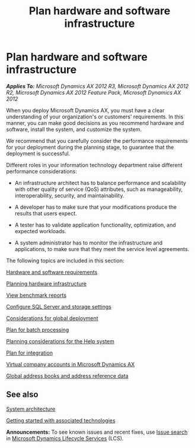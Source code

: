 ﻿---
title: Plan hardware and software infrastructure
TOCTitle: Plan hardware and software infrastructure
ms:assetid: d8904c23-7d93-41d0-bac5-13181dbdad37
ms:mtpsurl: https://technet.microsoft.com/en-us/library/Dd362090(v=AX.60)
ms:contentKeyID: 39555309
ms.date: 04/18/2014
mtps_version: v=AX.60
---

# Plan hardware and software infrastructure 


_**Applies To:** Microsoft Dynamics AX 2012 R3, Microsoft Dynamics AX 2012 R2, Microsoft Dynamics AX 2012 Feature Pack, Microsoft Dynamics AX 2012_

When you deploy Microsoft Dynamics AX, you must have a clear understanding of your organization's or customers' requirements. In this manner, you can make good decisions as you recommend hardware and software, install the system, and customize the system.

We recommend that you carefully consider the performance requirements for your deployment during the planning stage, to guarantee that the deployment is successful.

Different roles in your information technology department raise different performance considerations:

  - An infrastructure architect has to balance performance and scalability with other quality of service (QoS) attributes, such as manageability, interoperability, security, and maintainability.

  - A developer has to make sure that your modifications produce the results that users expect.

  - A tester has to validate application functionality, optimization, and expected workloads.

  - A system administrator has to monitor the infrastructure and applications, to make sure that they meet the service level agreements.

The following topics are included in this section:

[Hardware and software requirements](hardware-and-software-requirements.md)

[Planning hardware infrastructure](planning-hardware-infrastructure.md)

[View benchmark reports](view-benchmark-reports.md)

[Configure SQL Server and storage settings](configure-sql-server-and-storage-settings.md)

[Considerations for global deployment](considerations-for-global-deployment.md)

[Plan for batch processing](plan-for-batch-processing.md)

[Planning considerations for the Help system](planning-considerations-for-the-help-system.md)

[Plan for integration](plan-for-integration.md)

[Virtual company accounts in Microsoft Dynamics AX](virtual-company-accounts-in-microsoft-dynamics-ax.md)

[Global address books and address reference data](global-address-books-and-address-reference-data.md)

## See also

[System architecture](system-architecture.md)

[Getting started with associated technologies](getting-started-with-associated-technologies.md)

  
**Announcements:** To see known issues and recent fixes, use [Issue search](http://go.microsoft.com/fwlink/?linkid=389258) in [Microsoft Dynamics Lifecycle Services](http://go.microsoft.com/fwlink/?linkid=306505) (LCS).

